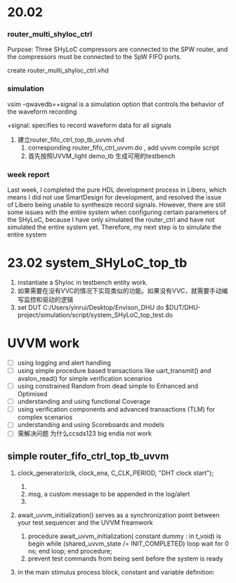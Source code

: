 # 20.02

### router_multi_shyloc_ctrl

Purpose: Three SHyLoC compressors are connected to the SPW router, and the compressors must be connected to the SpW FIFO ports.

create router_multi_shyloc_ctrl.vhd

### simulation

vsim -qwavedb=+signal is a simulation option that controls the behavior of the waveform recording

+signal: specifies to record waveform data for all signals

1. 建立router_fifo_ctrl_top_tb_uvvm.vhd
   1. corresponding router_fifo_ctrl_uvvm.do , add uvvm compile script
   2. 首先按照UVVM_light demo_tb 生成可用的testbench

### week report

Last week, I completed the pure HDL development process in Libero, which means I did not use SmartDesign for development, and resolved the issue of Libero being unable to synthesize record signals. However, there are still some issues with the entire system when configuring certain parameters of the SHyLoC, because I have only simulated the router\_ctrl and have not simulated the entire system yet. Therefore, my next step is to simulate the entire system

# 23.02 system_SHyLoC_top_tb

1. instantiate a Shyloc in testbench entity work.
2. 如果需要在没有VVC的情况下实现类似的功能。如果没有VVC，就需要手动编写监控和驱动的逻辑
3. set DUT C:/Users/yinrui/Desktop/Envison_DHU
   do $DUT/DHU-project/simulation/script/system_SHyLoC_top_test.do

# UVVM work

* [ ]  using logging and alert handling
* [ ]  using simple procedure based transactions like uart_transmit() and avalon_read() for simple verification scenarios
* [ ]  using constrained Random from dead simple to Enhanced and Optimised
* [ ]  understanding and using functional Coverage
* [ ]  using verification components and advanced transactions (TLM) for complex scenarios
* [ ]  understanding and using Scoreboards and models
* [ ]  需解决问题 为什么ccsds123 big endia  not work

## simple router_fifo_ctrl_top_tb_uvvm

1. clock_generator(clk, clock_ena, C_CLK_PERIOD, "DHT clock start");

   1.
   2. msg, a custom message to be appended in the log/alert
   3.
2. await\_uvvm\_initialization() serves as a synchronization point between your test sequencer and the UVVM freamwork

   1. procedure await_uvvm_initialization(
      constant dummy : in t_void) is
      begin
      while (shared_uvvm_state /= INIT_COMPLETED) loop
      wait for 0 ns;
      end loop;
      end procedure;
   2. prevent test commands from being sent before the system is ready
3. in the main stimulus process block, constant and variable definition:
